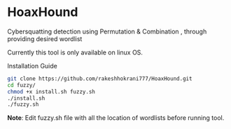 # HoaxHound
Cybersquatting detection using Permutation & Combination , through providing desired wordlist


Currently this tool is only available on linux OS.


Installation Guide

```sh
git clone https://github.com/rakeshhokrani777/HoaxHound.git
cd fuzzy/
chmod +x install.sh fuzzy.sh
./install.sh
./fuzzy.sh
```

**Note**: Edit fuzzy.sh file with all the location of wordlists before running tool.

